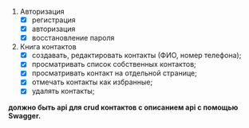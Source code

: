 1. Авторизация
    - [x] регистрация
    - [x] авторизация
    - [x] восстановление пароля
    
2. Книга контактов
    - [x] создавать, редактировать контакты (ФИО, номер телефона);
    - [x] просматривать список собственных контактов;
    - [x] просматривать контакт на отдельной странице;
    - [x] отмечать контакты как избранные;
    - [x] удалять контакты; 
 
**должно быть api для crud контактов с описанием api с помощью Swagger.** 
